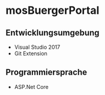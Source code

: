 # mosBuergerPortal

## Entwicklungsumgebung

- Visual Studio 2017
- Git Extension

## Programmiersprache

- ASP.Net Core